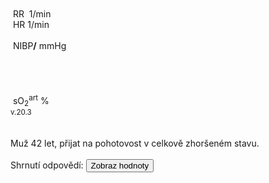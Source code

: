 <div class="w3-row">
    <div class="w3-half w3-padding">
        <div class="w3-black">
            <div class="w3-blue" style="position: absolute">
                <bdl-animate-control id="controlbuttons2" controlfmi="true" showstep="false"></bdl-animate-control>
                <!-- not optimalized -O0 --><bdl-fmi id="idfmi" mode="continuous" showcontrols="false"
                    controlid="controlbuttons2" src="modelECMORespiratoryVR_BloodGasesTransport_BloodyMaryPPG2.js"
                    fminame="modelECMORespiratoryVR_BloodGasesTransport_BloodyMaryPPG2" tolerance="0.000001"
                    starttime="0" fstepsize="0.01" fpslimit="0.2" guid="{83d444de-f6b1-4a60-a953-199d3e7b2d57}"
                    valuereferences="905975257,369103464,905975068,905975254,905974373,905975067,905975342,905972510,16777311,16777312,905975256,335544320,637537073,637538918,637538919"
                    valuelabels="venous.sO2,arterial.sO2,tissueUnit[1].sO2,venous.pH,arterial.pH,tissueUnit[1].pH,AirO2.y,AirN2,AirCO2,AirH2O,venous.pCO2,plethy,respiratoryCenter.VentilationSwitch.y,arterial.pO2,arterial.pCO2"
                    inputs="rate,16777223,1,60,t;idco2,16777311,1,100,t;idh2o,16777312,1,100,t;idshunts,16777227,1,100,t;iddeadspace,16777225,1,1000000,t;ido2,16777547,1,100,t;idventilation,16777511,1,1,t"
                    inputlabels="RR,AirCO2,AirH2O,cShuntFrac,DV,AirO2Fraction.k,respiratoryCenter.ArtificialVentilation.k"></bdl-fmi>
                <bdl-fmi id="ventilator" mode="continuous" showcontrols="false" controlid="controlbuttons2"
                    src="modelECMORespiratoryVR_BloodGasesTransport_LungVentilatorSCMV2.js"
                    fminame="modelECMORespiratoryVR_BloodGasesTransport_LungVentilatorSCMV2" tolerance="0.0001"
                    starttime="0" fstepsize="0.1" fpslimit="10" guid="{67602ceb-0a4d-46bc-8ee5-bb8b3e656885}"
                    valuereferences="637534443,637534485,16777227,16777225,16777240,16777241,16777242,335544321,369099030"
                    valuelabels="expiration.q_in.p,lungs.volume,RR,TV,ventilatorSCMV.Iratio,ventilatorSCMV.Eratio,ventilatorSCMV.pause,ventilation,filter.y"
                    inputs="rate,16777227,1,60,t;idtv,16777225,1,1000000,t;idiratio,16777240,1,1,t;idpause,16777242,1,100,t;ideratio,16777241,1,1,t"
                    inputlabels="RR,TV,ventilatorSCMV.Iratio,ventilatorSCMV.pause,ventilatorSCMV.Eratio"></bdl-fmi>
                <bdl-fmi id="hemodynamics" mode="continuous" showcontrols="false" controlid="controlbuttons2" src="modelECMORespiratoryVR_BloodGasesTransport_MeursModel2011_HemodynamicsRegulatedHR.js" fminame="modelECMORespiratoryVR_BloodGasesTransport_MeursModel2011_HemodynamicsRegulatedHR" tolerance="0.000001" starttime="0" fstepsize="0.05" fpslimit="20" guid="{87860081-905b-4adf-b51a-cdbabd18cf3e}" valuereferences="905970357,905970199,905970200,33554460,637534720" valuelabels="EithaPressure.pressure,arterialPressure.systolic,arterialPressure.diastolic,Ecg.ecg,currentHeartReat.y" inputs="sO2,16777391,1,1,t;idecgA5T,16777380,1,1,t" inputlabels="sO2.k,Ecg.A[5]"></bdl-fmi>
            </div>
            <div class="w3-row">
                <div class="w3-twothird">
                    &nbsp;<bdl-chartjs-time width="390" height="60" fromid="ventilator" labels="lungs volume"
                        refindex="1" refvalues="1" minichart="true" colorindex=5
                        initialdata="0,0.01;0.0023,0.0023" maxdata="100"></bdl-chartjs-time><br />
                    &nbsp;<bdl-chartjs-time width="390" height="60" fromid="hemodynamics" labels="ecg" refindex="3"
                        refvalues="1" throttle="100" colorindex="2" minichart="true"
                        initialdata="0,0.01;0,0" maxdata="200"></bdl-chartjs-time>
                    &nbsp;<bdl-chartjs-time width="390" height="150" fromid="hemodynamics" labels="pulsatile sO2"
                        refindex="0" refvalues="1" throttle="100" colorindex="4" minichart="false" convertors="0.0075,1.4" min="60" max="140"
                        initialdata="0,0.01;11370,11370" maxdata="200"></bdl-chartjs-time>
                </div>
                <div class="w3-third">
                    <div class="w3-card w3-text-aqua w3-xlarge" style="white-space:nowrap">
                        &nbsp;RR&nbsp;<b class="w3-xxlarge"><bdl-value id="v1" style="display:none" fromid="ventilator" refindex="8"
                                convertor="60,1" precision="2" value="33"></bdl-value></b>&nbsp;<span
                            class="w3-small">1/min</span>
                        <div class="w3-text-light-green w3-xlarge">
                            &nbsp;HR<b class="w3-xxlarge"><bdl-value id="v2" style="display:none" fromid="hemodynamics" refindex="4"
                                    convertor="60,1" tofixed="0"></bdl-value></b>&nbsp;<span
                                class="w3-small">1/min</span>
                        </div>
                        <br />
                        <div class="w3-text-red w3-large">
                            &nbsp;NIBP<b class="w3-xlarge"><bdl-value id="v3" style="display:none" fromid="hemodynamics" refindex="1"
                                    convertor="0.0075,1.4" tofixed="0"></bdl-value>/<bdl-value fromid="hemodynamics" id="v4" style="display:none" 
                                    refindex="2" convertor="0.0075,1.4" tofixed="0"></bdl-value></b>
                            <span class="w3-small">mmHg</span>
                        </div>
                        <br />
                        <div class="w3-text-teal w3-xlarge" id="v6" style="display:none">
                            &nbsp;Gly 46 <span class="w3-small">mmol/l</span>
                        </div><br/>
                        <div class="w3-text-orange w3-xlarge" id="v7" style="display:none">
                            &nbsp;CRP 58 <span class="w3-small">mg/l</span>
                        </div><br/>
                        <div class="w3-text-pink w3-xlarge" id="v8" style="display:none">
                            &nbsp;T 37.5 <span class="w3-small">°C</span>
                        </div>                                                
                    </div>
                </div>
            </div>
            <div class="w3-row">
                <div class="w3-twothird">
                    <div class="w3-row">
                        &nbsp;<bdl-chartjs-time width="390" height="120" fromid="idfmi" labels="sO2" refindex="1"
                            refvalues="1" throttle="1000" colorindex="4" minichart="false" min="0.8" max="1.0"
                            initialdata="0,0.01;0.98,0.98" displayxticks="false"></bdl-chartjs-time>
<!--                        &nbsp;<bdl-chartjs-time width="390" height="60" fromid="idfmi" labels="pO2,pCO2" refindex="13"
                            refvalues="2" throttle="1000" colorindex="6" minichart="true"></bdl-chartjs-time-->
                    </div>
                </div>
                <div class="w3-third">
                    <div class="" style="white-space:nowrap">
                        <div class="w3-text-yellow w3-large">
                            &nbsp;sO<sub>2</sub><sup>art</sup><b class="w3-xxlarge"><bdl-value fromid="idfmi" id="v5" style="display:none" 
                                    refindex="1" convertor="100,1" precision="4"></bdl-value></b>&nbsp;<span
                                class="w3-small">%</span><br /></div>
                                <!--                        <div class="w3-text-red w3-large">&nbsp;pO<sub>2</sub><sup>art</sup><b
                                class="w3-large"><bdl-value fromid="idfmi" refindex="13" convertor="1,133.322"
                                    precision="4" convertors="1,133.322"></bdl-value></b>&nbsp;<span
                                class="w3-small">mmHg</span><br /></div>
                        <div class="w3-text-green w3-large">&nbsp;pCO<sub>2</sub><sup>art</sup><b
                                class="w3-large"><bdl-value fromid="idfmi" refindex="14" convertor="1,133.322"
                                    precision="4" convertors="1,133.322"></bdl-value></b>&nbsp;<span
                                class="w3-small">mmHg</span></div>
-->                                
                    </div>
                </div>
            </div>
        </div>
        <sup>v.20.3</sup>
        <div class="w3-hide">
            <bdl-range id="rate" min="0" max="100" default="33" step="0.5" title="breath rate [1/min]" initdefault="true"></bdl-range><br/>
            <bdl-range id="idecgA5T" min="1" max="130" default="7" step="0.5" title="ecg T wave" initdefault="true"></bdl-range><br/>            
        </div> 
    </div>
    <div class="w3-padding w3-half w3-xlarge w3-palatino">
     <div class="w3-sand">
        Muž 42 let, přijat na pohotovost v celkově zhoršeném stavu. 
    </div>
    <br/>
<bdl-quizx id="q1.1" type="choice"
          question="1.1 Jaké objektivní vyšetření lze u pacienta provést jehož výsledek je znám ihned (během sekund až minut)" 
          answers="A. poslechové vyšetření dechu|B. poslechové vyšetření srdce|C. změření atreriálního tlaku|D. saturace kyslíku v krvi z prstu|E. stanovení glykémie glukometrem z prstu|F. krevní obraz|G. biochemie krve a moči|H. ASTRUP vyšetření tepenné nebo kapilární krve" 
          correctoptions="true|true|true|true|true|false|false|true" 
          explanations="ano|ano|ano|ano|ano|ne|ne|ano, některé ordinace jsou vybaveny rychlým ASTRUP testem" 
          buttontitle="zkontrolovat odpověď" ></bdl-quizx>    
<bdl-quizx id="q1.2" type="choice2" 
          question="1.2 Spusťte nebo sledujte simulaci a jaká je přibližně dechová frekvence. (nápověda: grafy ukazují hodnoty v posledních 10 s)" 
          answers="A. 17 /min|B. 25 /min|C. 33 /min" 
          correctoptions="false|false|true" 
          explanations="ne|ne|ano" 
          buttontitle="zkontrolovat odpověď" ></bdl-quizx>
<bdl-quizx id="q1.3" type="choice2" 
          question="1.3 jaká je přibližně tepová frekvence (nápověda: grafy ukazují hodnoty v posledních 10 s)" 
          answers="A. 51 /min|B. 71 /min|C. 121 /min" 
          correctoptions="false|true|false" 
          explanations="ne|ano|ne" 
          buttontitle="zkontrolovat odpověď" ></bdl-quizx>
<bdl-quizx id="q1.4" type="choice2" 
          question="1.4 jaký je arteriální tlak, zvolte nejbližší hodnotu (nápověda: odhadněte z mezí grafu)" 
          answers="A. 123/86 mmhg|B. 90/60 mmhg|C. 140/90 mmhg" 
          correctoptions="false|true|false" 
          explanations="ne|ano|ne" 
          buttontitle="zkontrolovat odpověď" ></bdl-quizx>        
<bdl-quizx id="q1.5" type="choice2" 
          question="1.5 jaká je saturace kyslíku v krvi, zvolte přibližnou hodnotu (nápověda: odhadněte z mezí grafu)" 
          answers="A. 85 %|B. 91%|C. 97%" 
          correctoptions="false|false|true" 
          explanations="ne|ano|ne" 
          buttontitle="zkontrolovat odpověď" ></bdl-quizx>
<bdl-quizx id="q1.6" type="choice2" 
          question="1.6 pacient se zmínil, že je diabetik, že si píchá inzulín. Ale, že jak teď trpí infekcí, tak si píchá nepravidelně. Glukometr naměřil výrazně abnormální hladinu, vyberte:" 
          answers="A. 3.1 mmol/l|B. 5.7 mmol/l|C. 46 mmol/l" 
          correctoptions="false|false|true" 
          explanations="ne|ne|ano" 
          buttontitle="zkontrolovat odpověď" ></bdl-quizx>
<bdl-quiz-summary id="qs1" listen2="users">
  Shrnutí odpovědí:
  <button class="w3-right w3-button w3-theme" onclick="document.querySelectorAll('#v1, #v2, #v3, #v4, #v5, #v6,#v7,#v8').forEach(el => el.style.display = 'inline');">Zobraz hodnoty</button>
</bdl-quiz-summary>           
<bdl-quiz-control ids="q1.1,q1.2,q1.3,q1.4,q1.5,q1.6,qs1"></bdl-quiz-control>                
</div>
</div>

